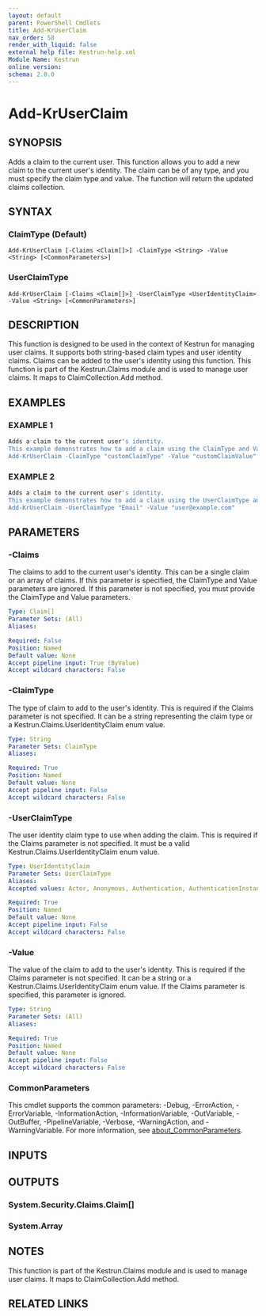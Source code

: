 ```yaml
---
layout: default
parent: PowerShell Cmdlets
title: Add-KrUserClaim
nav_order: 58
render_with_liquid: false
external help file: Kestrun-help.xml
Module Name: Kestrun
online version:
schema: 2.0.0
---
```


# Add-KrUserClaim

## SYNOPSIS
Adds a claim to the current user.
This function allows you to add a new claim to the current user's identity.
The claim can be of any type, and you must specify the claim type and value.
The function will return the updated claims collection.

## SYNTAX

### ClaimType (Default)
```
Add-KrUserClaim [-Claims <Claim[]>] -ClaimType <String> -Value <String> [<CommonParameters>]
```

### UserClaimType
```
Add-KrUserClaim [-Claims <Claim[]>] -UserClaimType <UserIdentityClaim> -Value <String> [<CommonParameters>]
```

## DESCRIPTION
This function is designed to be used in the context of Kestrun for managing user claims.
It supports both string-based claim types and user identity claims.
Claims can be added to the user's identity using this function.
This function is part of the Kestrun.Claims module and is used to manage user claims.
It maps to ClaimCollection.Add method.

## EXAMPLES

### EXAMPLE 1
```powershell
Adds a claim to the current user's identity.
This example demonstrates how to add a claim using the ClaimType and Value parameters.
Add-KrUserClaim -ClaimType "customClaimType" -Value "customClaimValue"
```

### EXAMPLE 2
```powershell
Adds a claim to the current user's identity.
This example demonstrates how to add a claim using the UserClaimType and Value parameters.
Add-KrUserClaim -UserClaimType "Email" -Value "user@example.com"
```

## PARAMETERS

### -Claims
The claims to add to the current user's identity.
This can be a single claim or an array of claims.
If this parameter is specified, the ClaimType and Value parameters are ignored.
If this parameter is not specified, you must provide the ClaimType and Value parameters.

```yaml
Type: Claim[]
Parameter Sets: (All)
Aliases:

Required: False
Position: Named
Default value: None
Accept pipeline input: True (ByValue)
Accept wildcard characters: False
```

### -ClaimType
The type of claim to add to the user's identity.
This is required if the Claims parameter is not specified.
It can be a string representing the claim type or a Kestrun.Claims.UserIdentityClaim enum value.

```yaml
Type: String
Parameter Sets: ClaimType
Aliases:

Required: True
Position: Named
Default value: None
Accept pipeline input: False
Accept wildcard characters: False
```

### -UserClaimType
The user identity claim type to use when adding the claim.
This is required if the Claims parameter is not specified.
It must be a valid Kestrun.Claims.UserIdentityClaim enum value.

```yaml
Type: UserIdentityClaim
Parameter Sets: UserClaimType
Aliases:
Accepted values: Actor, Anonymous, Authentication, AuthenticationInstant, AuthenticationMethod, AuthorizationDecision, Country, DateOfBirth, Dns, DenyOnlyPrimaryGroupSid, DenyOnlyPrimarySid, DenyOnlySid, DenyOnlyWindowsDeviceGroup, Email, EmailAddress, Expiration, GivenName, Gender, GroupSid, Hash, HomePhone, IsPersistent, Issuer, Locality, MobilePhone, Name, NameIdentifier, OtherPhone, PostalCode, PrimaryGroupSid, Ppid, PrivatePpid, Role, Rsa, SerialNumber, Sid, StateOrProvince, Spn, StreetAddress, Surname, Thumbprint, UserData, Upn, Uri, Version, Webpage, System, WindowsAccountName, WindowsDevice, WindowsDeviceGroup, WindowsFqbnVersion, WindowsGroupSid, WindowsGroup, WindowsDeviceClaim, WindowsSubAuthority, WindowsSid, PrimarySid

Required: True
Position: Named
Default value: None
Accept pipeline input: False
Accept wildcard characters: False
```

### -Value
The value of the claim to add to the user's identity.
This is required if the Claims parameter is not specified.
It can be a string or a Kestrun.Claims.UserIdentityClaim enum value.
If the Claims parameter is specified, this parameter is ignored.

```yaml
Type: String
Parameter Sets: (All)
Aliases:

Required: True
Position: Named
Default value: None
Accept pipeline input: False
Accept wildcard characters: False
```

### CommonParameters
This cmdlet supports the common parameters: -Debug, -ErrorAction, -ErrorVariable, -InformationAction, -InformationVariable, -OutVariable, -OutBuffer, -PipelineVariable, -Verbose, -WarningAction, and -WarningVariable. For more information, see [about_CommonParameters](http://go.microsoft.com/fwlink/?LinkID=113216).

## INPUTS

## OUTPUTS

### System.Security.Claims.Claim[]
### System.Array
## NOTES
This function is part of the Kestrun.Claims module and is used to manage user claims.
It maps to ClaimCollection.Add method.

## RELATED LINKS
